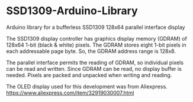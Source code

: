 # SSD1309-Arduino-Library
Arduino library for a bufferless SSD1309 128x64 parallel interface display

The SSD1309 display controller has graphics display memory (GDRAM) of 128x64 1-bit (black & white) pixels. The GDRAM stores eight 1-bit pixels in each addressable page byte. So, the GDRAM address range is 128x8.

The parallel interface permits the reading of GDRAM, so individual pixels can be read and written. Since GDRAM can be read, no display buffer is needed. Pixels are packed and unpacked when writing and reading.

The OLED display used for this development was from Aliexpress.
https://www.aliexpress.com/item/32919030007.html
